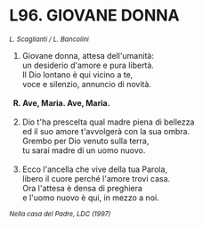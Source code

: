 # L96. GIOVANE DONNA

<sub><i>L. Scaglianti / L. Bancolini</i></sub>
<ol>
	<li>Giovane donna, attesa dell'umanità:<br>
		un desiderio d'amore e pura libertà.<br>
		Il Dio lontano è qui vicino a te,<br>
		voce e silenzio, annuncio di novità.</li><br>
	<b><li type="A" value="18">Ave, Maria. Ave, Maria.</li></b><br>
	<li value="2">Dio t'ha prescelta qual madre piena di bellezza<br>
		ed il suo amore t'avvolgerà con la sua ombra.<br>
		Grembo per Dio venuto sulla terra,<br>
		tu sarai madre di un uomo nuovo.</li><br>
	<li>Ecco l'ancella che vive della tua Parola,<br>
		libero il cuore perché l'amore trovi casa.<br>
		Ora l'attesa è densa di preghiera<br>
		e l'uomo nuovo è qui, in mezzo a noi.</li>
</ol>
<sub><i>Nella casa del Padre, LDC (1997)</i></sub>
